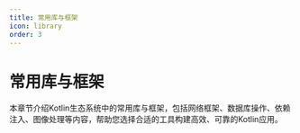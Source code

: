 ```yaml
---
title: 常用库与框架
icon: library
order: 3
---
```


# 常用库与框架

本章节介绍Kotlin生态系统中的常用库与框架，包括网络框架、数据库操作、依赖注入、图像处理等内容，帮助您选择合适的工具构建高效、可靠的Kotlin应用。
